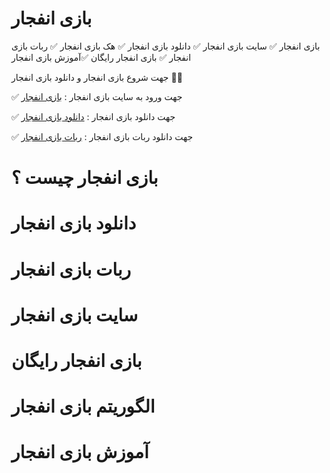 # بازی انفجار
بازی انفجار ✅ سایت بازی انفجار ✅ دانلود بازی انفجار ✅  هک بازی انفجار ✅  ربات بازی انفجار ✅ بازی انفجار رایگان ✅آموزش بازی انفجار

 جهت شروع بازی انفجار و دانلود بازی انفجار  🛑🛑

✅ جهت ورود به سایت بازی انفجار : [بازی انفجار](https://enfejar.pw/)

✅ جهت دانلود بازی انفجار : [دانلود بازی انفجار](https://enfejar.pw/download-the-blast-game/)

✅ جهت دانلود ربات بازی انفجار :  [ربات بازی انفجار](https://enfejar.pw/robot-blast-game/)

# بازی انفجار چیست ؟ 
# دانلود بازی انفجار 
# ربات بازی انفجار
# سایت بازی انفجار
# بازی انفجار رایگان
# الگوریتم بازی انفجار
# آموزش بازی انفجار










